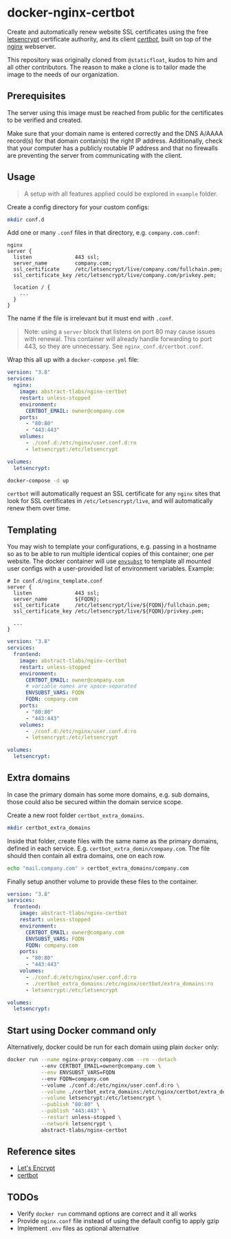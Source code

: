 # docker-nginx-certbot

Create and automatically renew website SSL certificates using the free [letsencrypt](https://letsencrypt.org/) certificate authority, and its client [_certbot_](https://certbot.eff.org/), built on top of the [nginx](https://www.nginx.com/) webserver.

This repository was originally cloned from `@staticfloat`, kudos to him and all other contributors. The reason to make a clone is to tailor made the image to the needs of our organization.

## Prerequisites

The server using this image must be reached from public for the certificates to be verified and created.

Make sure that your domain name is entered correctly and the DNS A/AAAA record(s) for that domain contain(s) the right IP address. Additionally, check that your computer has a publicly routable IP address and that no firewalls are preventing the server from communicating with the client.

## Usage

> A setup with all features applied could be explored in `example` folder.

Create a config directory for your custom configs:

```sh
mkdir conf.d
```

Add one or many `.conf` files in that directory, e.g. `company.com.conf`:

```nginx
nginx
server {
  listen              443 ssl;
  server_name         company.com;
  ssl_certificate     /etc/letsencrypt/live/company.com/fullchain.pem;
  ssl_certificate_key /etc/letsencrypt/live/company.com/privkey.pem;

  location / {
    ...
  }
}
```

The name if the file is irrelevant but it must end with `.conf`.

> Note: using a `server` block that listens on port 80 may cause issues with renewal. This container will already handle forwarding to port 443, so they are unnecessary. See `nginx_conf.d/certbot.conf`.

Wrap this all up with a `docker-compose.yml` file:

```yml
version: "3.8"
services:
  nginx:
    image: abstract-tlabs/nginx-certbot
    restart: unless-stopped
    environment:
      CERTBOT_EMAIL: owner@company.com
    ports:
      - "80:80"
      - "443:443"
    volumes:
      - ./conf.d:/etc/nginx/user.conf.d:ro
      - letsencrypt:/etc/letsencrypt

volumes:
  letsencrypt:
```

```sh
docker-compose -d up
```

`certbot` will automatically request an SSL certificate for any `nginx` sites that look for SSL certificates in `/etc/letsencrypt/live`, and will automatically renew them over time.

## Templating

You may wish to template your configurations, e.g. passing in a hostname so as to be able to run multiple identical copies of this container; one per website. The docker container will use [`envsubst`](https://www.gnu.org/software/gettext/manual/html_node/envsubst-Invocation.html) to template all mounted user configs with a user-provided list of environment variables. Example:

```nginx
# In conf.d/nginx_template.conf
server {
  listen              443 ssl;
  server_name         ${FQDN};
  ssl_certificate     /etc/letsencrypt/live/${FQDN}/fullchain.pem;
  ssl_certificate_key /etc/letsencrypt/live/${FQDN}/privkey.pem;

  ...
}
```

```yml
version: "3.8"
services:
  frontend:
    image: abstract-tlabs/nginx-certbot
    restart: unless-stopped
    environment:
      CERTBOT_EMAIL: owner@company.com
      # variable names are space-separated
      ENVSUBST_VARS: FQDN
      FQDN: company.com
    ports:
      - "80:80"
      - "443:443"
    volumes:
      - ./conf.d:/etc/nginx/user.conf.d:ro
      - letsencrypt:/etc/letsencrypt

volumes:
  letsencrypt:
```

## Extra domains

In case the primary domain has some more domains, e.g. sub domains, those could also be secured within the domain service scope.

Create a new root folder `certbot_extra_domains`.

```sh
mkdir certbot_extra_domains
```

Inside that folder, create files with the same name as the primary domains, defined in each service. E.g. `certbot_extra_domin/company.com`. The file should then contain all extra domains, one on each row.

```sh
echo "mail.company.com" > certbot_extra_domains/company.com
```

Finally setup another volume to provide these files to the container.

```yml
version: "3.8"
services:
  frontend:
    image: abstract-tlabs/nginx-certbot
    restart: unless-stopped
    environment:
      CERTBOT_EMAIL: owner@company.com
      ENVSUBST_VARS: FQDN
      FQDN: company.com
    ports:
      - "80:80"
      - "443:443"
    volumes:
      - ./conf.d:/etc/nginx/user.conf.d:ro
      - ./certbot_extra_domains:/etc/nginx/certbot/extra_domains:ro
      - letsencrypt:/etc/letsencrypt

volumes:
  letsencrypt:
```

## Start using Docker command only

Alternatively, docker could be run for each domain using plain `docker` only:

```sh
docker run --name nginx-proxy:company.com --rm --detach
           --env CERTBOT_EMAIL=owner@company.com \
           --env ENVSUBST_VARS=FQDN
           --env FQDN=company.com
           --volume ./conf.d:/etc/nginx/user.conf.d:ro \
           --volume ./certbot_extra_domains:/etc/nginx/certbot/extra_domains:ro \
           --volume letsencrypt:/etc/letsencrypt \
           --publish "80:80" \
           --publish "443:443" \
           --restart unless-stopped \
           --network letsencrypt \
           abstract-tlabs/nginx-certbot
```

## Reference sites

- [Let's Encrypt](https://letsencrypt.org/)
- [certbot](https://certbot.eff.org/)

## TODOs

- Verify `docker run` command options are correct and it all works
- Provide `nginx.conf` file instead of using the default config to apply gzip
- Implement `.env` files as optional alternative
